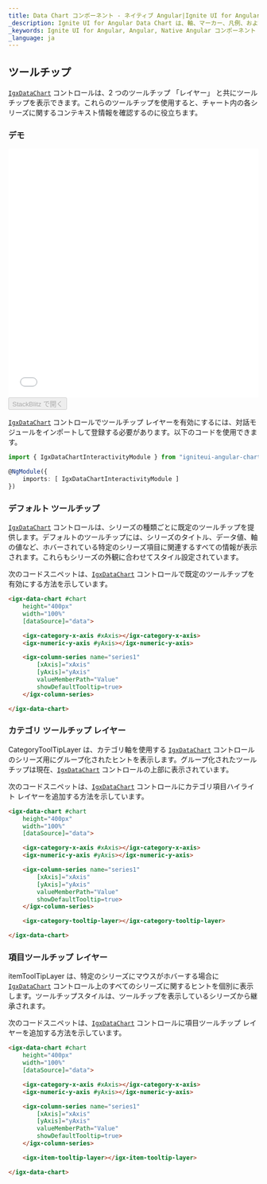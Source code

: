 ```yaml
---
title: Data Chart コンポーネント - ネイティブ Angular|Ignite UI for Angular
_description: Ignite UI for Angular Data Chart は、軸、マーカー、凡例、および注釈レイヤーのモジュール設計を提供するチャート コンポーネントです。チャート機能は、複合チャート ビューを作成するために同じチャート領域でのビジュアル要素の複数のインスタンスを利用できます。
_keywords: Ignite UI for Angular, Angular, Native Angular コンポーネント スイート, Native Angular コントロール, ネイティブ Angular コンポーネント, ネイティブ Angular コンポーネント ライブラリ, Angular チャート, Angular チャート コントロール, Angular チャート例, Angular チャート コンポーネント, Angular データ チャート
_language: ja
---
```


## ツールチップ

[`IgxDataChart`](/products/ignite-ui-angular/api/docs/typescript/latest/classes/igxdatachart.html) コントロールは、2 つのツールチップ 「レイヤー」 と共にツールチップを表示できます。これらのツールチップを使用すると、チャート内の各シリーズに関するコンテキスト情報を確認するのに役立ちます。

### デモ

<div class="sample-container loading" style="height: 500px">
    <iframe id="data-chart-series-tooltips-iframe" src='{environment:dvDemosBaseUrl}/charts/data-chart-series-tooltips' width="100%" height="100%" seamless frameBorder="0" onload="onXPlatSampleIframeContentLoaded(this);"></iframe>
</div>
<div>
    <button data-localize="stackblitz" disabled class="stackblitz-btn" data-iframe-id="data-chart-series-tooltips-iframe" data-demos-base-url="{environment:dvDemosBaseUrl}">StackBlitz で開く
    </button>
</div>

<div class="divider--half"></div>

[`IgxDataChart`](/products/ignite-ui-angular/api/docs/typescript/latest/classes/igxdatachart.html) コントロールでツールチップ レイヤーを有効にするには、対話モジュールをインポートして登録する必要があります。以下のコードを使用できます。

```ts
import { IgxDataChartInteractivityModule } from "igniteui-angular-charts/ES5/igx-data-chart-interactivity-module";

@NgModule({
    imports: [ IgxDataChartInteractivityModule ]
})
```

### デフォルト ツールチップ

[`IgxDataChart`](/products/ignite-ui-angular/api/docs/typescript/latest/classes/igxdatachart.html) コントロールは、シリーズの種類ごとに既定のツールチップを提供します。デフォルトのツールチップには、シリーズのタイトル、データ値、軸の値など、ホバーされている特定のシリーズ項目に関連するすべての情報が表示されます。これらもシリーズの外観に合わせてスタイル設定されています。

次のコードスニペットは、[`IgxDataChart`](/products/ignite-ui-angular/api/docs/typescript/latest/classes/igxdatachart.html) コントロールで既定のツールチップを有効にする方法を示しています。

```html
<igx-data-chart #chart
    height="400px"
    width="100%"
    [dataSource]="data">

    <igx-category-x-axis #xAxis></igx-category-x-axis>
    <igx-numeric-y-axis #yAxis></igx-numeric-y-axis>

    <igx-column-series name="series1"
        [xAxis]="xAxis"
        [yAxis]="yAxis"
        valueMemberPath="Value"
        showDefaultTooltip=true>
    </igx-column-series>

</igx-data-chart>
```

### カテゴリ ツールチップ レイヤー

CategoryToolTipLayer は、カテゴリ軸を使用する [`IgxDataChart`](/products/ignite-ui-angular/api/docs/typescript/latest/classes/igxdatachart.html) コントロールのシリーズ用にグループ化されたヒントを表示します。グループ化されたツールチップは現在、[`IgxDataChart`](/products/ignite-ui-angular/api/docs/typescript/latest/classes/igxdatachart.html) コントロールの上部に表示されています。

次のコードスニペットは、[`IgxDataChart`](/products/ignite-ui-angular/api/docs/typescript/latest/classes/igxdatachart.html) コントロールにカテゴリ項目ハイライト レイヤーを追加する方法を示しています。

```html
<igx-data-chart #chart
    height="400px"
    width="100%"
    [dataSource]="data">

    <igx-category-x-axis #xAxis></igx-category-x-axis>
    <igx-numeric-y-axis #yAxis></igx-numeric-y-axis>

    <igx-column-series name="series1"
        [xAxis]="xAxis"
        [yAxis]="yAxis"
        valueMemberPath="Value"
        showDefaultTooltip=true>
    </igx-column-series>

    <igx-category-tooltip-layer></igx-category-tooltip-layer>

</igx-data-chart>
```

### 項目ツールチップ レイヤー

itemToolTipLayer は、特定のシリーズにマウスがホバーする場合に [`IgxDataChart`](/products/ignite-ui-angular/api/docs/typescript/latest/classes/igxdatachart.html) コントロール上のすべてのシリーズに関するヒントを個別に表示します。ツールチップスタイルは、ツールチップを表示しているシリーズから継承されます。

次のコードスニペットは、[`IgxDataChart`](/products/ignite-ui-angular/api/docs/typescript/latest/classes/igxdatachart.html) コントロールに項目ツールチップ レイヤーを追加する方法を示しています。

```html
<igx-data-chart #chart
    height="400px"
    width="100%"
    [dataSource]="data">

    <igx-category-x-axis #xAxis></igx-category-x-axis>
    <igx-numeric-y-axis #yAxis></igx-numeric-y-axis>

    <igx-column-series name="series1"
        [xAxis]="xAxis"
        [yAxis]="yAxis"
        valueMemberPath="Value"
        showDefaultTooltip=true>
    </igx-column-series>

    <igx-item-tooltip-layer></igx-item-tooltip-layer>

</igx-data-chart>
```
